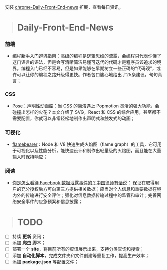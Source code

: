 
安装 [chrome-Daily-Front-End-news](https://github.com/FengShangWuQi/chrome-Daily-Front-End-news) 扩展，查看每日资讯。

> # Daily-Front-End-News

### 前端

- [编程新手入门避坑指南](http://t.cn/RmVr0kO)：高级的编程是逻辑思维的流露，会编程只代表你懂了这门语言的语法，但是会写清晰简洁易懂可迭代的代码才是程序员该追求的境界。编程入门已经不容易，但是如果能够在早期树立一些正确的“代码观”，或许可以让你的编程之路升级得更快。作者苦口婆心地给出了25条建议，句句真言；

### CSS

- [Pose：声明性动画库](https://popmotion.io/pose/)：当 CSS 的简洁遇上 Popmotion 灵活的强大功能，会碰撞出怎样的火花？本文介绍了 SVG，React 和 CSS 的综合应用，甚至都不需要配置，你就可以非常轻松地制作出声明式和触发式的动画；

### 可视化

- [flamebearer](https://github.com/mapbox/flamebearer)：Node 和 V8 快速生成火焰图（flame graph）的工具，它可用于可视化以及性能分析，能快速设计和制作出轻量级的火焰图，而且能在大量输入时保持响应；

### 阅读

- [你是怎么看待 Facebook 数据泄露事件的？中国律师有话说](http://t.cn/Rmcj8q5)： 保证在取得用户的充分授权后方可向第三方提供相关数据；应当对个人信息和重要数据在境内外的传输进行安全评估；强化对信息数据传输过程中的监管和审计；完善网络安全事件的应急预案和信息披露；

> # TODO

- [ ] 持续 **更新** 资讯；
- [ ] 添加 **爬虫** 脚本；
- [ ] 部署一个 **site**，将目前所有的资讯展示出来，支持分类查询和搜索；
- [ ] 添加 **自动化脚本**，完成文件夹和文件创建等重复工作，提高生产效率；
- [ ] 添加 **package.json** 等配置文件；
